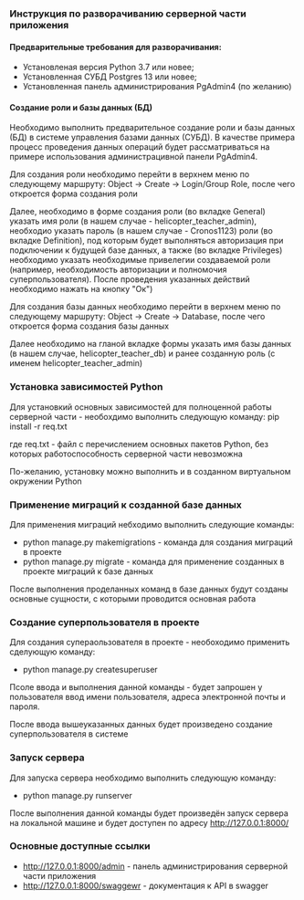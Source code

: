 ### Инструкция по разворачиванию серверной части приложения

#### Предварительные требования для разворачивания:
- Установленая версия Python 3.7 или новее;
- Установленная СУБД Postgres 13 или новее;
- Установленная панель администрирования PgAdmin4 (по желанию)

#### Создание роли и базы данных (БД)
Необходимо выполнить предварительное создание роли и базы данных (БД) в системе
управления базами данных (СУБД). В качестве примера процесс проведения данных операций
будет рассматриваться на примере использования администрацивной панели PgAdmin4.

Для создания роли необходимо перейти в верхнем меню по следующему маршруту:
Object -> Create -> Login/Group Role, после чего откроется форма создания роли

Далее, необходимо в форме создания роли (во вкладке General) указать имя роли
(в нашем случае - helicopter_teacher_admin), необходио указать пароль 
(в нашем случае - Cronos1123) роли (во вкладке Definition), под которым будет выполняться
авторизация при подключении к будущей базе данных, а также (во вкладке Privileges)
необходимо указать необходимые привелегии создаваемой роли (например, необходимость авторизации
и полномочия суперпользователя). После проведения указанных действий необходимо нажать на
кнопку "Ок")

Для создания базы данных необходимо перейти в верхнем меню по следующему маршруту:
Object -> Create -> Database, после чего откроется форма создания базы данных

Далее необходимо на гланой вкладке формы указать имя базы данных 
(в нашем случае, helicopter_teacher_db)
и ранее созданную роль (с именем helicopter_teacher_admin)


### Установка зависимостей Python
Для установкий основных зависимостей для полноценной работы серверной части -
необохдимо выполнить следующую команду: pip install -r req.txt

где req.txt - файл с перечислением основных пакетов Python, без которых работоспособность
серверной части невозможна

По-желанию, установку можно выполнить и в созданном виртуальном окружении Python

### Применение миграций к созданной базе данных
Для применения миграций небходимо выполнить следующие команды:
 - python manage.py makemigrations - команда для создания миграций в проекте
 - python manage.py migrate - команда для применение созданных в проекте миграций к базе данных

После выполнения проделанных команд в базе данных будут созданы основные сущности, с которыми
проводится основная работа

### Создание суперпользователя в проекте
Для создания супераользователя в проекте - необоходимо применить сделующую команду:
- python manage.py createsuperuser

Псоле ввода и выполнения данной команды - будет запрошен у пользователя ввод имени пользователя,
адреса электронной почты и пароля.

После ввода вышеуказанных данных будет произведено создание суперпользователя в системе

### Запуск сервера
Для запуска сервера необходимо выполнить следующую команду:
- python manage.py runserver

После выполнения данной команды будет произведён запуск сервера на локальной машине и
будет доступен по адресу  http://127.0.0.1:8000/

### Основные доступные ссылки
- http://127.0.0.1:8000/admin - панель администрирования серверной части приложения
- http://127.0.0.1:8000/swaggewr - документация к API в swagger
